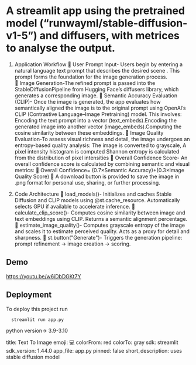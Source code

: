 # A streamlit app using the pretrained model (“runwayml/stable-diffusion-v1-5”) and diffusers, with metrices to analyse the output.

1.	Application Workflow
	User Prompt Input- Users begin by entering a natural language text prompt that describes the desired scene . This prompt forms the foundation for the image generation process.  
	Image Generation-The refined prompt is passed into the StableDiffusionPipeline from Hugging Face’s diffusers library, which generates a corresponding image.
	Semantic Accuracy Evaluation (CLIP)- Once the image is generated, the app evaluates how semantically aligned the image is to the original prompt using OpenAI’s CLIP (Contrastive Language–Image Pretraining) model.
This involves:
Encoding the text prompt into a vector (text_embeds).Encoding the generated image into another vector (image_embeds).Computing the cosine similarity between these embeddings.
	Image Quality Evaluation-To assess visual richness and detail, the image undergoes an entropy-based quality analysis:
The image is converted to grayscale, A pixel intensity histogram is computed
Shannon entropy is calculated from the distribution of pixel intensities
	Overall Confidence Score- An overall confidence score is calculated by combining semantic and visual metrics:
	Overall Confidence= (0.7×Semantic Accuracy)+(0.3×Image Quality Score) 
	A download button is provided to save the image in .png format for personal use, sharing, or further processing.

2.	Code Architecture
	load_models()- Initializes and caches Stable Diffusion and CLIP models using @st.cache_resource. Automatically selects GPU if available to accelerate inference.
	calculate_clip_score()- Computes cosine similarity between image and text embeddings using CLIP. Returns a semantic alignment percentage.
	estimate_image_quality()- Computes grayscale entropy of the image and scales it to estimate perceived quality. Acts as a proxy for detail and sharpness.
	st.button("Generate")- Triggers the generation pipeline: prompt refinement → image creation → scoring.



## Demo
https://youtu.be/w6iDbDGKt7Y


## Deployment

To deploy this project run

```bash
  streamlit run app.py
```
python version-> 3.9-3.10

title: Text To Image
emoji: 💻
colorFrom: red
colorTo: gray
sdk: streamlit
sdk_version: 1.44.0
app_file: app.py
pinned: false
short_description: uses stable diffusion model
